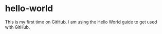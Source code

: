 # hello-world
This is my first time on GitHub. I am using the Hello World guide to get used with GitHub. 
